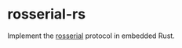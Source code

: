 # rosserial-rs

Implement the [rosserial](http://wiki.ros.org/rosserial) protocol in embedded Rust.

